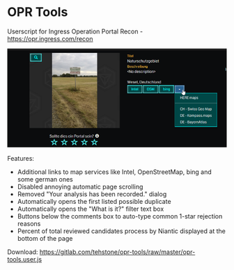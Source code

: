 # OPR Tools
Userscript for Ingress Operation Portal Recon - https://opr.ingress.com/recon

![](./image/opr-tools.png)

Features:
- Additional links to map services like Intel, OpenStreetMap, bing and some german ones
- Disabled annoying automatic page scrolling
- Removed "Your analysis has been recorded." dialog
- Automatically opens the first listed possible duplicate
- Automatically opens the "What is it?" filter text box
- Buttons below the comments box to auto-type common 1-star rejection reasons
- Percent of total reviewed candidates process by Niantic displayed at the bottom of the page

Download: https://gitlab.com/tehstone/opr-tools/raw/master/opr-tools.user.js